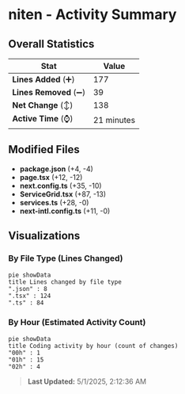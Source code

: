 # niten - Activity Summary 

## Overall Statistics

| Stat                   | Value                                                             |
| ---------------------- | ----------------------------------------------------------------- |
| **Lines Added** (➕)   | 177                                          |
| **Lines Removed** (➖) | 39                                        |
| **Net Change** (↕)    | 138                |
| **Active Time** (⌚)   | 21 minutes |


## Modified Files
- **package.json** (+4, -4)
- **page.tsx** (+12, -12)
- **next.config.ts** (+35, -10)
- **ServiceGrid.tsx** (+87, -13)
- **services.ts** (+28, -0)
- **next-intl.config.ts** (+11, -0)

## Visualizations

### By File Type (Lines Changed)

```mermaid
pie showData
title Lines changed by file type
".json" : 8
".tsx" : 124
".ts" : 84
```

### By Hour (Estimated Activity Count)

```mermaid
pie showData
title Coding activity by hour (count of changes)
"00h" : 1
"01h" : 15
"02h" : 4
```


> **Last Updated:** 5/1/2025, 2:12:36 AM